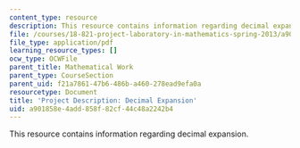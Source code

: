 ```yaml
---
content_type: resource
description: This resource contains information regarding decimal expansion.
file: /courses/18-821-project-laboratory-in-mathematics-spring-2013/a901858e4add858f82cf44c48a2242b4_MIT18_821S13_pjct_dec_ex.pdf
file_type: application/pdf
learning_resource_types: []
ocw_type: OCWFile
parent_title: Mathematical Work
parent_type: CourseSection
parent_uid: f21a7861-47b6-486b-a460-278ead9efa0a
resourcetype: Document
title: 'Project Description: Decimal Expansion'
uid: a901858e-4add-858f-82cf-44c48a2242b4
---
```

This resource contains information regarding decimal expansion.


